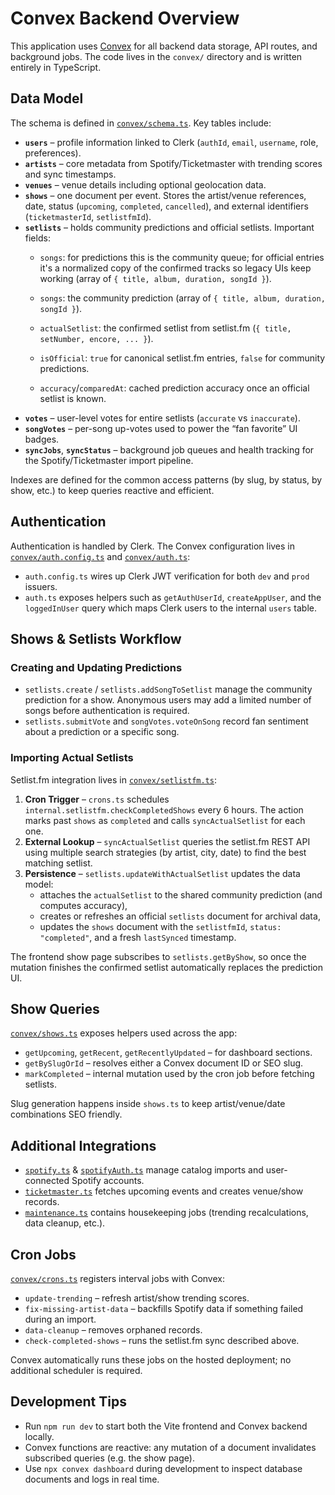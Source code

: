 # Convex Backend Overview

This application uses [Convex](https://docs.convex.dev) for all backend data storage,
API routes, and background jobs. The code lives in the `convex/` directory and is
written entirely in TypeScript.

## Data Model

The schema is defined in [`convex/schema.ts`](convex/schema.ts). Key tables include:

- **`users`** – profile information linked to Clerk (`authId`, `email`, `username`, role, preferences).
- **`artists`** – core metadata from Spotify/Ticketmaster with trending scores and sync timestamps.
- **`venues`** – venue details including optional geolocation data.
- **`shows`** – one document per event. Stores the artist/venue references, date, status (`upcoming`, `completed`, `cancelled`), and
  external identifiers (`ticketmasterId`, `setlistfmId`).
- **`setlists`** – holds community predictions and official setlists. Important fields:
  - `songs`: for predictions this is the community queue; for official entries it's a normalized
    copy of the confirmed tracks so legacy UIs keep working (array of `{ title, album, duration,
    songId }`).

  - `songs`: the community prediction (array of `{ title, album, duration, songId }`).

  - `actualSetlist`: the confirmed setlist from setlist.fm (`{ title, setNumber, encore, ... }`).
  - `isOfficial`: `true` for canonical setlist.fm entries, `false` for community predictions.
  - `accuracy`/`comparedAt`: cached prediction accuracy once an official setlist is known.
- **`votes`** – user-level votes for entire setlists (`accurate` vs `inaccurate`).
- **`songVotes`** – per-song up-votes used to power the “fan favorite” UI badges.
- **`syncJobs`**, **`syncStatus`** – background job queues and health tracking for the Spotify/Ticketmaster import pipeline.

Indexes are defined for the common access patterns (by slug, by status, by show, etc.) to keep queries reactive and efficient.

## Authentication

Authentication is handled by Clerk. The Convex configuration lives in
[`convex/auth.config.ts`](convex/auth.config.ts) and [`convex/auth.ts`](convex/auth.ts):

- `auth.config.ts` wires up Clerk JWT verification for both `dev` and `prod` issuers.
- `auth.ts` exposes helpers such as `getAuthUserId`, `createAppUser`, and the
  `loggedInUser` query which maps Clerk users to the internal `users` table.

## Shows & Setlists Workflow

### Creating and Updating Predictions
- `setlists.create` / `setlists.addSongToSetlist` manage the community prediction for a show.
  Anonymous users may add a limited number of songs before authentication is required.
- `setlists.submitVote` and `songVotes.voteOnSong` record fan sentiment about a prediction or a specific song.

### Importing Actual Setlists
Setlist.fm integration lives in [`convex/setlistfm.ts`](convex/setlistfm.ts):

1. **Cron Trigger** – `crons.ts` schedules `internal.setlistfm.checkCompletedShows` every 6 hours.
   The action marks past `shows` as `completed` and calls `syncActualSetlist` for each one.
2. **External Lookup** – `syncActualSetlist` queries the setlist.fm REST API using
   multiple search strategies (by artist, city, date) to find the best matching setlist.
3. **Persistence** – `setlists.updateWithActualSetlist` updates the data model:
   - attaches the `actualSetlist` to the shared community prediction (and computes accuracy),
   - creates or refreshes an official `setlists` document for archival data,
   - updates the `shows` document with the `setlistfmId`, `status: "completed"`, and a fresh `lastSynced` timestamp.

The frontend show page subscribes to `setlists.getByShow`, so once the mutation finishes the
confirmed setlist automatically replaces the prediction UI.

## Show Queries

[`convex/shows.ts`](convex/shows.ts) exposes helpers used across the app:
- `getUpcoming`, `getRecent`, `getRecentlyUpdated` – for dashboard sections.
- `getBySlugOrId` – resolves either a Convex document ID or SEO slug.
- `markCompleted` – internal mutation used by the cron job before fetching setlists.

Slug generation happens inside `shows.ts` to keep artist/venue/date combinations SEO friendly.

## Additional Integrations

- [`spotify.ts`](convex/spotify.ts) & [`spotifyAuth.ts`](convex/spotifyAuth.ts) manage catalog imports and user-connected Spotify accounts.
- [`ticketmaster.ts`](convex/ticketmaster.ts) fetches upcoming events and creates venue/show records.
- [`maintenance.ts`](convex/maintenance.ts) contains housekeeping jobs (trending recalculations, data cleanup, etc.).

## Cron Jobs

[`convex/crons.ts`](convex/crons.ts) registers interval jobs with Convex:

- `update-trending` – refresh artist/show trending scores.
- `fix-missing-artist-data` – backfills Spotify data if something failed during an import.
- `data-cleanup` – removes orphaned records.
- `check-completed-shows` – runs the setlist.fm sync described above.

Convex automatically runs these jobs on the hosted deployment; no additional scheduler is required.

## Development Tips

- Run `npm run dev` to start both the Vite frontend and Convex backend locally.
- Convex functions are reactive: any mutation of a document invalidates subscribed queries (e.g. the show page).
- Use `npx convex dashboard` during development to inspect database documents and logs in real time.
